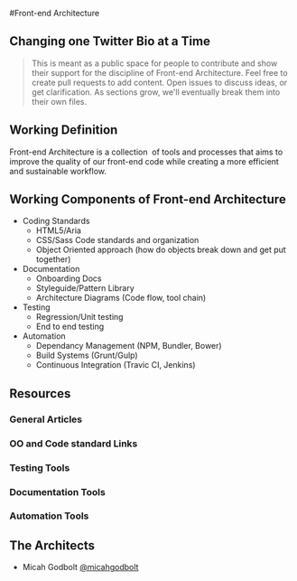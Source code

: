 #Front-end Architecture
## Changing one Twitter Bio at a Time


> This is meant as a public space for people to contribute and show their support for the discipline of Front-end Architecture. Feel free to create pull requests to add content. Open issues to discuss ideas, or get clarification. As sections grow, we'll eventually break them into their own files. 

## Working Definition
Front-end Architecture is a collection  of tools and processes that aims to improve the quality of our front-end code while creating a more efficient and sustainable workflow.

## Working Components of Front-end Architecture
* Coding Standards
  * HTML5/Aria  
  * CSS/Sass Code standards and organization
  * Object Oriented approach (how do objects break down and get put together)
* Documentation
  * Onboarding Docs
  * Styleguide/Pattern Library
  * Architecture Diagrams (Code flow, tool chain)
* Testing
  * Regression/Unit testing
  * End to end testing
* Automation
  * Dependancy Management (NPM, Bundler, Bower)
  * Build Systems (Grunt/Gulp)
  * Continuous Integration (Travic CI, Jenkins)

## Resources
### General Articles

### OO and Code standard Links
### Testing Tools
### Documentation Tools
### Automation Tools

## The Architects
+ Micah Godbolt [@micahgodbolt](http://twitter.com/micahgodbolt)
